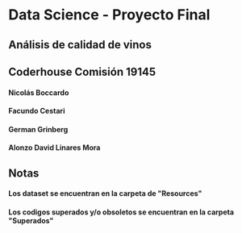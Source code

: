 # Data Science - Proyecto Final
## Análisis de calidad de vinos
## Coderhouse Comisión 19145
#### Nicolás Boccardo
#### Facundo Cestari
#### German Grinberg
#### Alonzo David Linares Mora

## Notas
#### Los dataset se encuentran en la carpeta de "Resources"
#### Los codigos superados y/o obsoletos se encuentran en la carpeta "Superados"



